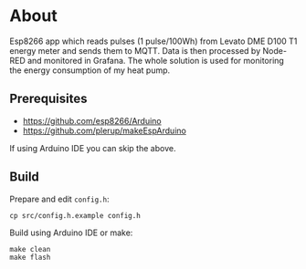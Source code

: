 # About

Esp8266 app which reads pulses (1 pulse/100Wh) from Levato DME D100 T1 energy meter and sends them to MQTT. Data is then processed by Node-RED and monitored in Grafana. The whole solution is used for monitoring the energy consumption of my heat pump.

## Prerequisites

* https://github.com/esp8266/Arduino
* https://github.com/plerup/makeEspArduino

If using Arduino IDE you can skip the above.

## Build

Prepare and edit `config.h`:
```
cp src/config.h.example config.h
```

Build using Arduino IDE or make:

```
make clean
make flash
```
